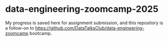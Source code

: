 # data-engineering-zoomcamp-2025
My progress is saved here for assignment submission, and this repository is a follow-on to https://github.com/DataTalksClub/data-engineering-zoomcamp bootcamp.
